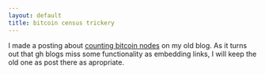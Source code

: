 ```yaml
---
layout: default
title: bitcoin census trickery
---
```


I made a posting about [counting bitcoin nodes](https://c-skills.blogspot.com)
on my old blog. As it turns out that gh blogs miss some functionality as
embedding links, I will keep the old one as post there as apropriate.


